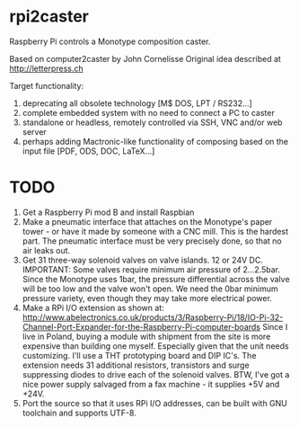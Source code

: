 rpi2caster
==========

Raspberry Pi controls a Monotype composition caster.


Based on computer2caster by John Cornelisse
Original idea described at http://letterpress.ch

Target functionality:
1. deprecating all obsolete technology [M$ DOS, LPT / RS232...]
2. complete embedded system with no need to connect a PC to caster
3. standalone or headless, remotely controlled via SSH, VNC and/or web server
4. perhaps adding Mactronic-like functionality of composing based on the input file [PDF, ODS, DOC, LaTeX...]


TODO
====

1. Get a Raspberry Pi mod B and install Raspbian
2. Make a pneumatic interface that attaches on the Monotype's paper tower - or have it made by someone with a CNC mill. 
	This is the hardest part. The pneumatic interface must be very precisely done, so that no air leaks out.
3. Get 31 three-way solenoid valves on valve islands. 12 or 24V DC. 
	IMPORTANT: Some valves require minimum air pressure of 2...2.5bar. Since the Monotype uses 1bar, 
	the pressure differential across the valve will be too low and the valve won't open. We need the 0bar minimum 
	pressure variety, even though they may take more electrical power.
4. Make a RPi I/O extension as shown at:
	http://www.abelectronics.co.uk/products/3/Raspberry-Pi/18/IO-Pi-32-Channel-Port-Expander-for-the-Raspberry-Pi-computer-boards
	Since I live in Poland, buying a module with shipment from the site is more expensive than building one myself. 
	Especially given that the unit needs customizing. I'll use a THT prototyping board and DIP IC's. The extension needs 
	31 additional resistors, transistors and surge suppressing diodes to drive each of the solenoid valves. 
	BTW, I've got a nice power supply salvaged from a fax machine - it supplies +5V and +24V.
5. Port the source so that it uses RPi I/O addresses, can be built with GNU toolchain and supports UTF-8. 
